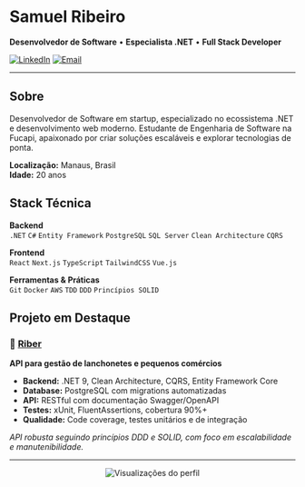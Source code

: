 # Samuel Ribeiro

**Desenvolvedor de Software** • **Especialista .NET** • **Full Stack Developer**

[![LinkedIn](https://img.shields.io/badge/LinkedIn-0A66C2?style=flat&logo=linkedin&logoColor=white)](https://www.linkedin.com/in/samuelzedec/)
[![Email](https://img.shields.io/badge/Email-EA4335?style=flat&logo=gmail&logoColor=white)](mailto:samuel.ribeiro77f@gmail.com)

---

## Sobre

Desenvolvedor de Software em startup, especializado no ecossistema .NET e desenvolvimento web moderno. Estudante de Engenharia de Software na Fucapi, apaixonado por criar soluções escaláveis e explorar tecnologias de ponta.

**Localização:** Manaus, Brasil  
**Idade:** 20 anos  

## Stack Técnica

**Backend**  
`.NET` `C#` `Entity Framework` `PostgreSQL` `SQL Server` `Clean Architecture` `CQRS`

**Frontend**  
`React` `Next.js` `TypeScript` `TailwindCSS` `Vue.js`

**Ferramentas & Práticas**  
`Git` `Docker` `AWS` `TDD` `DDD` `Princípios SOLID`

## Projeto em Destaque

### 🍿 [Riber](https://github.com/samuelzedec/riber)
**API para gestão de lanchonetes e pequenos comércios**

- **Backend:** .NET 9, Clean Architecture, CQRS, Entity Framework Core
- **Database:** PostgreSQL com migrations automatizadas  
- **API:** RESTful com documentação Swagger/OpenAPI
- **Testes:** xUnit, FluentAssertions, cobertura 90%+
- **Qualidade:** Code coverage, testes unitários e de integração

*API robusta seguindo princípios DDD e SOLID, com foco em escalabilidade e manutenibilidade.*

---

<div align="center">
 <img src="https://komarev.com/ghpvc/?username=samuelzedec&style=flat&color=0366d6" alt="Visualizações do perfil"/>
</div>
